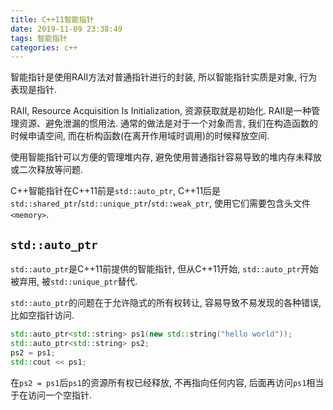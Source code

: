 ```yaml
---
title: C++11智能指针
date: 2019-11-09 23:38:49
tags: 智能指针
categories: c++
---
```


智能指针是使用RAII方法对普通指针进行的封装, 所以智能指针实质是对象, 行为表现是指针.

RAII, Resource Acquisition Is Initialization, 资源获取就是初始化. RAII是一种管理资源、避免泄漏的惯用法. 通常的做法是对于一个对象而言, 我们在构造函数的时候申请空间, 而在析构函数(在离开作用域时调用)的时候释放空间.

使用智能指针可以方便的管理堆内存, 避免使用普通指针容易导致的堆内存未释放或二次释放等问题.

C++智能指针在C++11前是`std::auto_ptr`, C++11后是`std::shared_ptr`/`std::unique_ptr`/`std::weak_ptr`, 使用它们需要包含头文件`<memory>`.

## `std::auto_ptr`

`std::auto_ptr`是C++11前提供的智能指针, 但从C++11开始, `std::auto_ptr`开始被弃用, 被`std::unique_ptr`替代.

`std::auto_ptr`的问题在于允许隐式的所有权转让, 容易导致不易发现的各种错误, 比如空指针访问.

```c++
std::auto_ptr<std::string> ps1(new std::string("hello world"));
std::auto_ptr<std::string> ps2;
ps2 = ps1;
std::cout << ps1;
```

在`ps2 = ps1`后`ps1`的资源所有权已经释放, 不再指向任何内容, 后面再访问`ps1`相当于在访问一个空指针.

